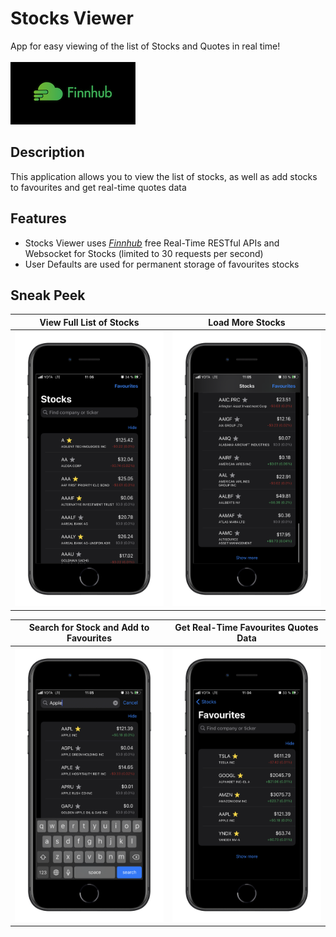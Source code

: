 # Stocks Viewer
App for easy viewing of the list of Stocks and Quotes in real time!\
\
[![](images/finnhub-logo.png)](https://finnhub.io)

## Description
This application allows you to view the list of stocks, as well as add stocks to favourites and get real-time quotes data

## Features
* Stocks Viewer uses [*Finnhub*](https://finnhub.io) free Real-Time RESTful APIs and Websocket for Stocks (limited to 30 requests per second)
* User Defaults are used for permanent storage of favourites stocks

## Sneak Peek
View Full List of Stocks | Load More Stocks
:-----------------------:|:-------------:
![](images/stocks.png) | ![](images/show-more.png)

Search for Stock and Add to Favourites |  Get Real-Time Favourites Quotes Data
:---------------------:|:-----------------:
![](images/search.png) | ![](images/favourites.png)
